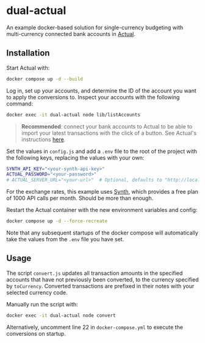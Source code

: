# dual-actual

An example docker-based solution for single-currency budgeting with multi-currency connected bank accounts in [Actual](https://actualbudget.org/).

## Installation

Start Actual with:

```bash
docker compose up -d --build
```

Log in, set up your accounts, and determine the ID of the account you want to apply the conversions to. Inspect your accounts with the following command:

```bash
docker exec -it dual-actual node lib/listAccounts
```

> **Recommended**: connect your bank accounts to Actual to be able to import your latest transactions with the click of a button. See Actual's instructions [here](https://actualbudget.org/docs/advanced/bank-sync/).

Set the values in `config.js` and add a `.env` file to the root of the project with the following keys, replacing the values with your own:

```bash
SYNTH_API_KEY="<your-synth-api-key>"
ACTUAL_PASSWORD="<your-password>"
# ACTUAL_SERVER_URL="<your-url>"  # Optional, defaults to "http://localhost:5006"
```

For the exchange rates, this example uses [Synth](https://synthfinance.com/), which provides a free plan of 1000 API calls per month. Should be more than enough.

Restart the Actual container with the new environment variables and config:

```bash
docker compose up -d --force-recreate
```

Note that any subsequent startups of the docker compose will automatically take the values from the `.env` file you have set.

## Usage

The script `convert.js` updates all transaction amounts in the specified accounts that have not previously been converted, to the currency specified by `toCurrency`. Converted transactions are prefixed in their notes with your selected currency code.

Manually run the script with:

```bash
docker exec -it dual-actual node convert
```

Alternatively, uncomment line 22 in `docker-compose.yml` to execute the conversions on startup.